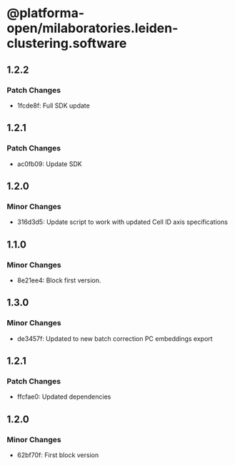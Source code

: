 # @platforma-open/milaboratories.leiden-clustering.software

## 1.2.2

### Patch Changes

- 1fcde8f: Full SDK update

## 1.2.1

### Patch Changes

- ac0fb09: Update SDK

## 1.2.0

### Minor Changes

- 316d3d5: Update script to work with updated Cell ID axis specifications

## 1.1.0

### Minor Changes

- 8e21ee4: Block first version.

## 1.3.0

### Minor Changes

- de3457f: Updated to new batch correction PC embeddings export

## 1.2.1

### Patch Changes

- ffcfae0: Updated dependencies

## 1.2.0

### Minor Changes

- 62bf70f: First block version
